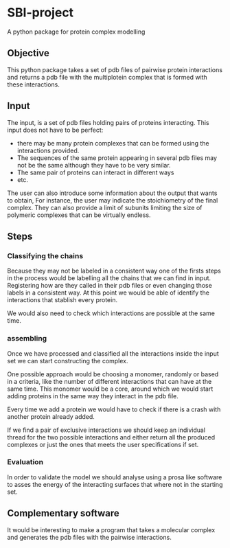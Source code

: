 # SBI-project
A python package for protein complex modelling

## Objective

This python package takes a set of pdb files of pairwise protein interactions
and returns a pdb file with the multiplotein complex that is formed with these
interactions.

## Input

The input, is a set of pdb files holding pairs of proteins interacting. This
input does not have to be perfect:

* there may be many protein complexes that can be formed using the interactions provided.
* The sequences of the same protein appearing in several pdb files may not be the same although they have to be very
similar.
* The same pair of proteins can interact in different ways
* etc.

The user can also introduce some information about the output that wants to
obtain, For instance, the user may indicate the stoichiometry of the final
complex. They can also provide a limit of subunits limiting the size of
polymeric complexes that can be virtually endless.

## Steps

### Classifying the chains

Because they may not be labeled in a consistent way one of the firsts steps in
the process would be labelling all the chains that we can find in input.
Registering how are they called in their pdb files or even changing those labels
in a consistent way. At this point we would be able of identify the interactions
that stablish every protein.

We would also need to check which interactions are possible at the same time.

###  assembling

Once we have processed and classified all the interactions inside the input set
we can start constructing the complex.

One possible approach would be choosing a monomer, randomly or based in a
criteria, like the number of different interactions that can have at the same
time. This monomer would be a core, around which we would start adding proteins
in the same way they interact in the pdb file.

Every time we add a protein we would have to check if there is a crash with
another protein already added.

If we find a pair of exclusive interactions we should keep an individual thread
for the two possible interactions and either return all the produced complexes
or just the ones that meets the user specifications if set.

### Evaluation

In order to validate the model we should analyse using a prosa like software to
asses the energy of the interacting surfaces that where not in the starting set.

## Complementary software

It would be interesting to make a program that takes a molecular complex and
generates the pdb files with the pairwise interactions.
